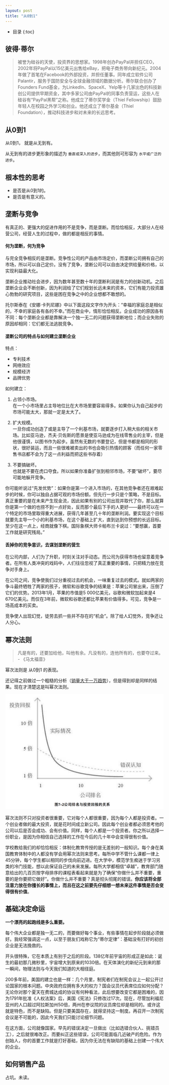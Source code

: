 ```yaml
---
layout: post
title: "从0到1"
---
```


* 目录
{:toc}

## 彼得·蒂尔

> 被誉为硅谷的天使，投资界的思想家。1998年创办PayPal并担任CEO，2002年将PayPal以15亿美元出售给eBay，把电子商务带向新纪元。2004年做了首笔在Facebook的外部投资，并担任董事。同年成立软件公司Palantir，服务于国防安全与全球金融领域的数据分析。蒂尔联合创办了Founders Fund基金，为LinkedIn、SpaceX、Yelp等十几家出色的科技新创公司提供早期资金，其中多家公司由PayPal的同事负责营运，这些人在硅谷有“PayPal黑帮”之称。他成立了蒂尔奖学金（Thiel Fellowship）鼓励年轻人在校园之外学习和创业。他还成立了蒂尔基金（Thiel Foundation），推动科技进步和对未来的长远思考。

## 从0到1

从0到1， 就是从无到有。

从无到有的进步更形象的描述为 `垂直或深入的进步`，而其他则可形容为 `水平或广泛的进步`。

## 根本性的思考

* 是否是从0到1的。
* 是否是有意义的。

## 垄断与竞争

有真正的、更强大的促进作用的不是竞争，而是垄断。而恰恰相反，大部分人在经营公司，经营人生的过程中，做的都是相反的事情。

#### 何为垄断，何为竞争

与完全竞争相反的是垄断。竞争性公司的产品由市场定价，而垄断公司拥有自己的市场，所以可以自己定价。没有了竞争，垄断公司可以自由决定供给量和价格，以实现利益最大化。

垄断企业推动社会进步，因为数年甚至数十年的垄断利润是有力的创新动机。之后垄断企业会不断创新，因为利润给了它们规划长远未来的资本，它们有能力投资雄心勃勃的研究项目，这些是困在竞争之中的企业想都不敢想的。

托尔斯泰在《安娜·卡列尼娜》中以下面这段文字作为开头：“幸福的家庭总是相似的，不幸的家庭各有各的不幸。”而在商业中，情形恰恰相反。企业成功的原因各有不同：每个垄断企业都是靠解决一个独一无二的问题获得垄断地位；而企业失败的原因却相同：它们都无法逃脱竞争。

#### 垄断公司的特点与如何建立垄断企业

特点：

* 专利技术
* 网络效应
* 规模经济
* 品牌优势

如何建立：

1. 占领小市场。    
在一个小市场里占主导地位比在大市场里要容易得多。如果你认为自己起步的市场可能太大，那就一定是太大了。

2. 扩大规模。    
一旦你成功创造了或是主导了一个利基市场，就要逐步打入稍大些的相关市场。比如亚马逊，杰夫·贝佐斯的愿景是使亚马逊成为在线零售业的主宰，但是他很谨慎，以图书作为起步。虽然有无数的书要登记，但是书都是相同的形状，很好装运，而且一些很难被卖出的书也会吸引热情的顾客（而任何一家零售书店都不会为了这一点利益而把这些书存着）

3. 不要搞破坏。    
也就是不要在虎口夺食。所以如果你准备扩张到相邻市场，不要“破坏”，要尽可能地躲开竞争。


你可能听说过“先发优势”：如果你是第一个进入市场的，在其他竞争者还在艰难起步的时候，你可以独自占据可观的市场份额。但先行一步只是个策略，不是目标。真正重要的是在未来产生现金流，因此如果有别的公司出现并取代了你，那么就算你是第一个做的也捞不到一点好处，反而那个最后下手的人更好——最终可以在一个特定的市场里取得重大进展，获得几年甚至几十年的垄断利润。要实现这个目标就要先主导一个小的利基市场，在这个基础上扩大，直到达到你预想的长远目标。至少在这一点上，经商就像下棋。国际象棋大师卡帕布兰卡说过：“要想赢，首要工作就是研究残局。”


#### 丢掉你的竞争意识，去谋划垄断的营生

在公司内部，人们为了升职，时刻关注对手动态。而公司为获得市场也留意着竞争者。在所有人类冲突的戏码中，人们往往忽视了真正重要的事情，只把精力放在竞争对手身上。

在公司之间，竞争使我们过分重视过去的机会，一味重复过去的模式。就如两家的争斗最终牺牲了两家的孩子，微软和谷歌竞争的结果是：苹果公司冒出来，压倒了它们的优势。2013年1月，苹果的市值是5 000亿美元，谷歌和微软加起来是4 670亿美元。而仅在3年前，微软和谷歌还都比苹果有价值得多。可见，竞争是一场高成本的买卖。

竞争使人出现幻觉，徒劳去抓一些并不存在的“机会”。除了给人幻觉外，竞争还让人分心。

## 幂次法则

> 凡是有的，还要加给他，叫他有余。凡没有的，连他所有的，也要夺过来。 - 《马太福音》

幂次法则是 从0到1 的表现。

还记得之前做过一个粗糙的分析（[销量大于一万趋势](https://github.com/younghz/TBBKAnalysis/wiki)），但是得到却是同样的结果。现在才清楚这是叫幂次法则。

![公司排名与投资回报的关系](../resource/从0到1/从0到1-幂次法则.png)


幂次法则不只对投资者很重要，它对每个人都很重要，因为每个人都是投资者。一个创业者做的最大投资，就是花时间成立新公司。因此每个创业者都必须思考他的公司以后是否会成功、会有价值。同样，每个人都是一个投资者。你之所以选择一份职业，是因为你相信自己选择的工作在今后的几十年中会变得很有价值。

学校教给我们的却恰恰相反：体制化教育传授的是无差别的一般知识。每个身在美国教育体制中的人都没有学会用幂次法则来思考。每所中学不管什么课都一律上45分钟，每个学生都以相同的步伐向前迈进。在大学中，模范学生痴迷于学习另类的冷门技能，想以此保证自己的未来发展。每所大学都相信“卓越”，教育部门随意给出的几百页按字母排序的课程表看起来就是为了确保“你做什么并不重要，重要的是你要把它做好”。你做什么并不重要？真是彻头彻尾的错误。**你应该将全部注意力放在你擅长的事情上，而且在这之前要先仔细想一想未来这件事情是否会变得很有价值**。

## 基础决定命运

**一个漂亮的起跑线是多么重要。**

每个伟大企业都是独一无二的，而要做好每个事业，有些事情在起步阶段就必须做好。我经常强调这一点，以至于朋友们戏称它为“蒂尔定律”：基础没有打好的初创企业是无法挽救的。    

开头很特殊，它在本质上有别于之后的阶段。138亿年前宇宙的形成正是如此：诞生的最初那几微秒里，宇宙增大到原来的1030倍。在天体演化的新纪元到来的那一瞬间，物理法则与今天我们知道的大相径庭。

200多年前，美国的建立也是一样：几个月里，制宪者们在制宪会议上一起公开讨论国家的根本问题。中央政府应拥有多大的权力？国会议员代表席位应如何分配？无论你对那个夏天在费城达成的协议有何种看法，此后想要改变它都是困难的，因为1791年批准《人权法案》后，美国《宪法》只修改过17次。现在，尽管加利福尼亚州的人口超过阿拉斯加州50倍，两州在参议院的议员席位却是相同的。或许这就是特色，而不是缺陷。但是只要美国存在，就得坚持这一制度。再召开一次制宪会议是不可能的，因此今天我们只能讨论细节问题。

在这方面，公司就像国家。早先的错误决定一旦做出（比如选错合伙人、挑错员工），之后就很难改正。而要纠正这些错误，公司可能面临几近破产的危险。作为创始人，你的首要工作就是打好基础，因为你无法在有缺陷的基础上创建一个伟大的企业。

## 如何销售产品

占坑。未读。
